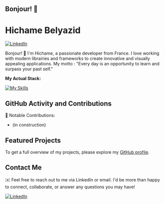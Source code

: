 ## Bonjour!  👋
# Hichame Belyazid

[![LinkedIn](https://img.shields.io/badge/-LinkedIn-blue?style=flat-square&logo=linkedin)](https://www.linkedin.com/in/hichamebelyazid/)

Bonjour! 👋 I'm Hichame, a passionate developer from France. I love working with modern librairies and frameworks to create innovative and visually appealing applications. My motto : "Every day is an opportunity to learn and surpass your past self."

**My Actual Stack:**  

[![My Skills](https://skillicons.dev/icons?i=html,css,js,ts,scss,react,redux,jest,figma,git)](https://skillicons.dev)

## GitHub Activity and Contributions

🌟 Notable Contributions:
- (in construction)

## Featured Projects

To get a full overview of my projects, please explore my [GitHub profile](https://github.com/hichamecode).

## Contact Me

✉️ Feel free to reach out to me via LinkedIn or email. I'd be more than happy to connect, collaborate, or answer any questions you may have!

[![LinkedIn](https://img.shields.io/badge/-LinkedIn-blue?style=for-the-badge&logo=linkedin)](https://www.linkedin.com/in/hichamebelyazid/)

<!--
**hichamecode/hichamecode** is a ✨ _special_ ✨ repository because its `README.md` (this file) appears on your GitHub profile.

Here are some ideas to get you started:

- 🔭 I’m currently working on ...
- 🌱 I’m currently learning ...
- 👯 I’m looking to collaborate on ...
- 🤔 I’m looking for help with ...
- 💬 Ask me about ...
- 📫 How to reach me: ...
- 😄 Pronouns: ...
- ⚡ Fun fact: ...
-->
